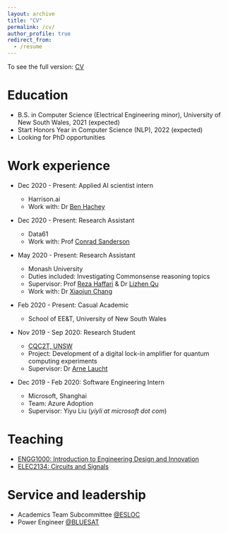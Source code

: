 ```yaml
---
layout: archive
title: "CV"
permalink: /cv/
author_profile: true
redirect_from:
  - /resume
---
```


To see the full version: [CV](/cv.pdf)

Education
======

* B.S. in Computer Science (Electrical Engineering minor), University of New South Wales, 2021 (expected)
* Start Honors Year in Computer Science (NLP), 2022 (expected)
* Looking for PhD opportunities

Work experience
======
* Dec 2020 - Present: Applied AI scientist intern
  * Harrison.ai
  * Work with: Dr [Ben Hachey](http://benhachey.info/)

* Dec 2020 - Present: Research Assistant
  * Data61
  * Work with: Prof [Conrad Sanderson](https://conradsanderson.id.au/)

* May 2020 - Present: Research Assistant
  * Monash University
  * Duties included: Investigating Commonsense reasoning topics
  * Supervisor: Prof [Reza Haffari](http://users.monash.edu.au/~gholamrh/) & Dr [Lizhen Qu](https://research.monash.edu/en/persons/lizhen-qu)
  * Work with: Dr [Xiaojun Chang](https://www.xiaojun.ai/)

* Feb 2020 - Present: Casual Academic
  * School of EE&T, University of New South Wales

* Nov 2019 - Sep 2020: Research Student
  * [CQC2T, UNSW](https://www.cqc2t.org/)
  * Project: Development of a digital lock-in amplifier for quantum computing experiments
  * Supervisor: Dr [Arne Laucht](https://www.cqc2t.org/author/a-laucht/)

* Dec 2019 - Feb 2020: Software Engineering Intern
  * Microsoft, Shanghai
  * Team: Azure Adoption
  * Supervisor: Yiyu Liu (_yiyli at microsoft dot com_)
  
Teaching
======
* [ENGG1000: Introduction to Engineering Design and Innovation](https://www.handbook.unsw.edu.au/undergraduate/courses/2020/ENGG1000)
* [ELEC2134: Circuits and Signals](https://www.handbook.unsw.edu.au/undergraduate/courses/2020/elec2134) 

Service and leadership
======

* Academics Team Subcommittee [@ESLOC](http://www.elsoc.net/)
* Power Engineer [@BLUESAT](https://bluesat.com.au/)
